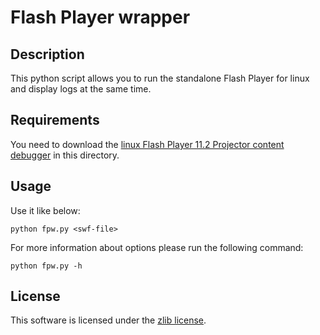 Flash Player wrapper
====================

Description
-----------

This python script allows you to run the standalone Flash Player for linux and
display logs at the same time.

Requirements
------------

You need to download the [linux Flash Player 11.2 Projector content
debugger](https://www.adobe.com/support/flashplayer/downloads.html) in this
directory.

Usage
-----

Use it like below:

    python fpw.py <swf-file>

For more information about options please run the following command:

    python fpw.py -h

License
-------

This software is licensed under the [zlib license](LICENSE.txt).
